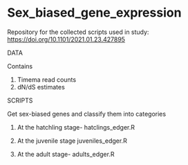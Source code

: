 # Sex_biased_gene_expression

Repository for the collected scripts used in study: 
https://doi.org/10.1101/2021.01.23.427895 

DATA

Contains 
1. Timema read counts 
2. dN/dS estimates 

SCRIPTS 

Get sex-biased genes and classify them into categories
1. At the hatchling stage- 
   hatclings_edger.R 
   
2. At the juvenile stage
   juveniles_edger.R
   
4. At the adult stage- 
   adults_edger.R

